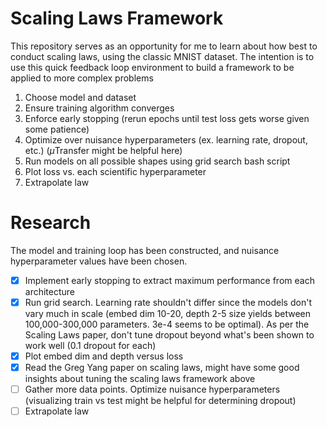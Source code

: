 # Scaling Laws Framework

This repository serves as an opportunity for me to learn about how best to conduct scaling laws, using the classic MNIST dataset. The intention is to use this quick feedback loop environment to build a framework to be applied to more complex problems

1. Choose model and dataset
2. Ensure training algorithm converges
3. Enforce early stopping (rerun epochs until test loss gets worse given some patience)
4. Optimize over nuisance hyperparameters (ex. learning rate, dropout, etc.) ($\mu$Transfer might be helpful here)
5. Run models on all possible shapes using grid search bash script
6. Plot loss vs. each scientific hyperparameter
7. Extrapolate law


# Research
The model and training loop has been constructed, and nuisance hyperparameter values have been chosen.
- [x] Implement early stopping to extract maximum performance from each architecture
- [x] Run grid search. Learning rate shouldn't differ since the models don't vary much in scale (embed dim 10-20, depth 2-5 size yields between 100,000-300,000 parameters. 3e-4 seems to be optimal). As per the Scaling Laws paper, don't tune dropout beyond what's been shown to work well (0.1 dropout for each)
- [x] Plot embed dim and depth versus loss
- [x] Read the Greg Yang paper on scaling laws, might have some good insights about tuning the scaling laws framework above
- [ ] Gather more data points. Optimize nuisance hyperparameters (visualizing train vs test might be helpful for determining dropout)
- [ ] Extrapolate law